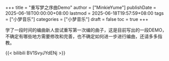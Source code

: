 +++
title = "重写梦之序曲Demo"
author = ["MinkieYume"]
publishDate = 2025-06-18T00:00:00+08:00
lastmod = 2025-06-18T19:57:59+08:00
tags = ["小梦音乐"]
categories = ["小梦音乐"]
draft = false
toc = true
+++

学了一段时间的编曲新人尝试重写第一次编的曲子，这是目前写出的一段DEMO，不确定有哪些地方需要修改和完善，也不确定如何进一步进行编曲，还请多多指教。

{{< bilibili BV1SvyJYdENj >}}
